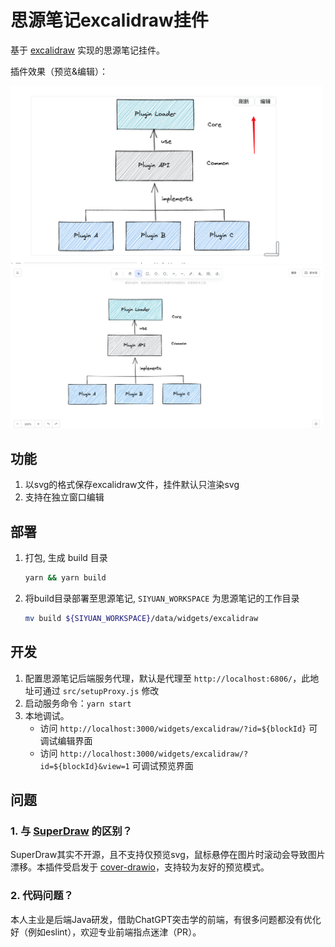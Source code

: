 # 思源笔记excalidraw挂件

基于 [excalidraw](https://docs.excalidraw.com/docs) 实现的思源笔记挂件。

插件效果（预览&编辑）：

<img src="public/preview0.png" width="500"></img><img src="public/preivew1.png" width="500"></img>

## 功能

1. 以svg的格式保存excalidraw文件，挂件默认只渲染svg
2. 支持在独立窗口编辑

## 部署

1. 打包, 生成 build 目录

    ```bash
    yarn && yarn build
    ```

2. 将build目录部署至思源笔记, `SIYUAN_WORKSPACE` 为思源笔记的工作目录
    ```bash
    mv build ${SIYUAN_WORKSPACE}/data/widgets/excalidraw
    ```

## 开发

1. 配置思源笔记后端服务代理，默认是代理至 `http://localhost:6806/`，此地址可通过 `src/setupProxy.js` 修改
2. 启动服务命令：`yarn start`
3. 本地调试。
    - 访问 `http://localhost:3000/widgets/excalidraw/?id=${blockId}` 可调试编辑界面
    - 访问 `http://localhost:3000/widgets/excalidraw/?id=${blockId}&view=1` 可调试预览界面

## 问题

### 1. 与 [SuperDraw](https://github.com/zuoez02/sy-excalidraw) 的区别？

SuperDraw其实不开源，且不支持仅预览svg，鼠标悬停在图片时滚动会导致图片漂移。本插件受启发于 [cover-drawio](https://github.com/macvip/cover-drawio)，支持较为友好的预览模式。


### 2. 代码问题？

本人主业是后端Java研发，借助ChatGPT突击学的前端，有很多问题都没有优化好（例如eslint），欢迎专业前端指点迷津（PR）。

